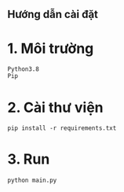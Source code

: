 ## Hướng dẫn cài đặt

# 1. Môi trường
    Python3.8
    Pip 

# 2. Cài thư viện
    
    pip install -r requirements.txt

# 3. Run 

    python main.py
